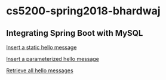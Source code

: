 # cs5200-spring2018-bhardwaj
## Integrating Spring Boot with MySQL
[Insert a static hello message](http://cs5200-spring2018-bhardwaj.us-east-2.elasticbeanstalk.com/api/hello/insert)

[Insert a parameterized hello message](http://cs5200-spring2018-bhardwaj.us-east-2.elasticbeanstalk.com/api/hello/insert/Hi!)

[Retrieve all hello messages](http://cs5200-spring2018-bhardwaj.us-east-2.elasticbeanstalk.com/api/hello/select/all)
